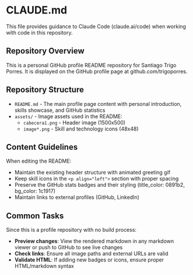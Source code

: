 # CLAUDE.md

This file provides guidance to Claude Code (claude.ai/code) when working with code in this repository.

## Repository Overview

This is a personal GitHub profile README repository for Santiago Trigo Porres. It is displayed on the GitHub profile page at github.com/trigoporres.

## Repository Structure

- `README.md` - The main profile page content with personal introduction, skills showcase, and GitHub statistics
- `assets/` - Image assets used in the README:
  - `cabecera1.png` - Header image (1500x500)
  - `image*.png` - Skill and technology icons (48x48)

## Content Guidelines

When editing the README:
- Maintain the existing header structure with animated greeting gif
- Keep skill icons in the `<p align="left">` section with proper spacing
- Preserve the GitHub stats badges and their styling (title_color: 0891b2, bg_color: 1c1917)
- Maintain links to external profiles (GitHub, LinkedIn)

## Common Tasks

Since this is a profile repository with no build process:
- **Preview changes**: View the rendered markdown in any markdown viewer or push to GitHub to see live changes
- **Check links**: Ensure all image paths and external URLs are valid
- **Validate HTML**: If adding new badges or icons, ensure proper HTML/markdown syntax

